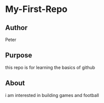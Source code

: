 # My-First-Repo
## Author
Peter
## Purpose
this repo is for learning the basics of github
## About
i am interested in building games and football
